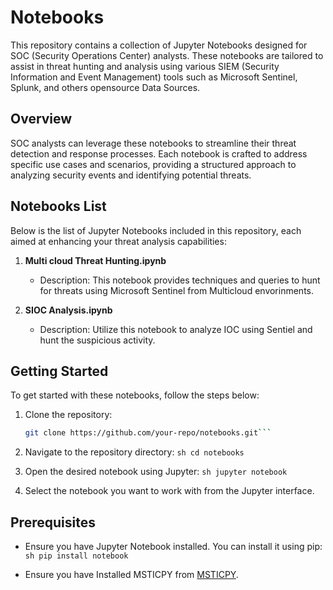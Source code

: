 # Notebooks

This repository contains a collection of Jupyter Notebooks designed for SOC (Security Operations Center) analysts. These notebooks are tailored to assist in threat hunting and analysis using various SIEM (Security Information and Event Management) tools such as Microsoft Sentinel, Splunk, and others opensource Data Sources.

## Overview

SOC analysts can leverage these notebooks to streamline their threat detection and response processes. Each notebook is crafted to address specific use cases and scenarios, providing a structured approach to analyzing security events and identifying potential threats.

## Notebooks List

Below is the list of Jupyter Notebooks included in this repository, each aimed at enhancing your threat analysis capabilities:

1. **Multi cloud Threat Hunting.ipynb**
   - Description: This notebook provides techniques and queries to hunt for threats using Microsoft Sentinel from Multicloud envorinments.

2. **SIOC Analysis.ipynb**
   - Description: Utilize this notebook to analyze IOC using Sentiel and hunt the suspicious activity.

## Getting Started

To get started with these notebooks, follow the steps below:

1. Clone the repository:
   ```sh
   git clone https://github.com/your-repo/notebooks.git```

2. Navigate to the repository directory:
 ```sh cd notebooks```

3.  Open the desired notebook using Jupyter:
 ```sh jupyter notebook```
4. Select the notebook you want to work with from the Jupyter interface.

## Prerequisites

* Ensure you have Jupyter Notebook installed. You can install it using pip: 
```sh pip install notebook```

* Ensure you have Installed MSTICPY from [MSTICPY](https://msticpy.readthedocs.io/en/latest/getting_started/Installing.html#).